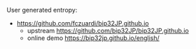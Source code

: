 User generated entropy:

- https://github.com/fczuardi/bip32JP.github.io
  - upstream https://github.com/bip32JP/bip32JP.github.io
  - online demo https://bip32jp.github.io/english/
